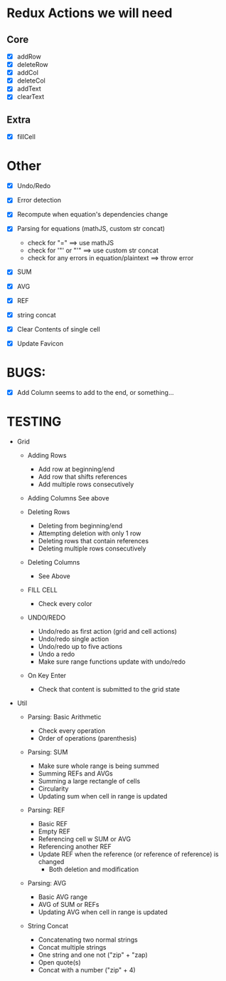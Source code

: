 # Redux Actions we will need

## Core

-   [x] addRow
-   [x] deleteRow
-   [x] addCol
-   [x] deleteCol
-   [x] addText
-   [x] clearText

## Extra

-   [x] fillCell

# Other

-   [x] Undo/Redo
-   [x] Error detection
-   [x] Recompute when equation's dependencies change
-   [x] Parsing for equations (mathJS, custom str concat)
    -   check for "=" $\implies$ use mathJS
    -   check for '"' or "'" $\implies$ use custom str concat
    -   check for any errors in equation/plaintext $\implies$ throw error
-   [x] SUM
-   [x] AVG
-   [x] REF
-   [x] string concat

-   [x] Clear Contents of single cell
-   [x] Update Favicon

# BUGS:

- [x] Add Column seems to add to the end, or something...

# TESTING

-   Grid
    -   Adding Rows
        -   Add row at beginning/end
        -   Add row that shifts references
        -   Add multiple rows consecutively
    -   Adding Columns
            See above
    -   Deleting Rows
        -   Deleting from beginning/end
        -   Attempting deletion with only 1 row
        -   Deleting rows that contain references
        -   Deleting multiple rows consecutively
    -   Deleting Columns
        -   See Above

    -   FILL CELL
        -   Check every color

    -   UNDO/REDO
        -   Undo/redo as first action (grid and cell actions)
        -   Undo/redo single action
        -   Undo/redo up to five actions
        -   Undo a redo
        -   Make sure range functions update with undo/redo
        
    -   On Key Enter
        -   Check that content is submitted to the grid state

-   Util
    -   Parsing: Basic Arithmetic
        -   Check every operation
        -   Order of operations (parenthesis)
    -   Parsing: SUM
        -   Make sure whole range is being summed
        -   Summing REFs and AVGs
        -   Summing a large rectangle of cells
        -   Circularity
        -   Updating sum when cell in range is updated
    -   Parsing: REF
        -   Basic REF
        -   Empty REF
        -   Referencing cell w SUM or AVG
        -   Referencing another REF
        -   Update REF when the reference (or reference of reference) is changed
            -   Both deletion and modification
    -   Parsing: AVG
        -   Basic AVG range
        -   AVG of SUM or REFs
        -   Updating AVG when cell in range is updated
        
    -   String Concat
        -   Concatenating two normal strings
        -   Concat multiple strings
        -   One string and one not ("zip" + "zap)
        -   Open quote(s)
        -   Concat with a number ("zip" + 4)



